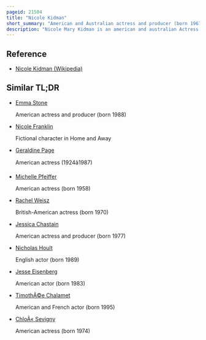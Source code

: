 ```yaml
---
pageid: 21504
title: "Nicole Kidman"
short_summary: "American and Australian actress and producer (born 1967)"
description: "Nicole Mary Kidman is an american and australian Actress and Producer. Known for her Work in Film and Television Productions across many Genres, she has consistently ranked among the World's highest-paid Actresses. She is the Recipient of numerous Accolades, including an Academy Award, a Bafta, two Primetime Emmys, and six Golden Globes. She is the first australian Actor to receive the afi Life Achievement Award."
---
```


## Reference

- [Nicole Kidman (Wikipedia)](https://en.wikipedia.org/?curid=21504)

## Similar TL;DR

- [Emma Stone](/tldr/en/emma-stone)

  American actress and producer (born 1988)

- [Nicole Franklin](/tldr/en/nicole-franklin)

  Fictional character in Home and Away

- [Geraldine Page](/tldr/en/geraldine-page)

  American actress (1924â1987)

- [Michelle Pfeiffer](/tldr/en/michelle-pfeiffer)

  American actress (born 1958)

- [Rachel Weisz](/tldr/en/rachel-weisz)

  British-American actress (born 1970)

- [Jessica Chastain](/tldr/en/jessica-chastain)

  American actress and producer (born 1977)

- [Nicholas Hoult](/tldr/en/nicholas-hoult)

  English actor (born 1989)

- [Jesse Eisenberg](/tldr/en/jesse-eisenberg)

  American actor (born 1983)

- [TimothÃ©e Chalamet](/tldr/en/timothee-chalamet)

  American and French actor (born 1995)

- [ChloÃ« Sevigny](/tldr/en/chloe-sevigny)

  American actress (born 1974)
